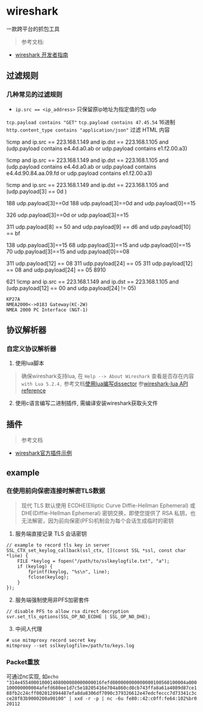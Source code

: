 # wireshark
一款跨平台的抓包工具

> 参考文档:
- [wireshark 开发者指南](https://www.wireshark.org/docs/wsdg_html_chunked/)

## 过滤规则

### 几种常见的过滤规则
- `ip.src == <ip_address>` 只保留原ip地址为指定值的包
udp

`tcp.payload contains "GET"`
`tcp.payload contains 47.45.54` 16进制
`http.content_type contains "application/json"` 过滤 HTML 内容

!icmp and ip.src == 223.168.1.149 and ip.dst == 223.168.1.105 and (udp.payload contains e4.4d.a0.ab or udp.payload contains e1.f2.00.a3)

!icmp and ip.src == 223.168.1.149 and ip.dst == 223.168.1.105 and (udp.payload contains e4.4d.a0.ab or udp.payload contains e4.4d.90.84.aa.09.fd or udp.payload contains e1.f2.00.a3)

!icmp and ip.src == 223.168.1.149 and ip.dst == 223.168.1.105 and (udp.payload[3] == 0d )

188     udp.payload[3]==0d
188     udp.payload[3]==0d and udp.payload[0]==15

<!-- 311     0d 15 -->

326     udp.payload[3]==0d or udp.payload[3]==15 

311     udp.payload[8] == 50 and udp.payload[9] == d6 and udp.payload[10] == bf 

138     udp.payload[3]==15
68      udp.payload[3]==15 and udp.payload[0]==15
70      udp.payload[3]==15 and udp.payload[0]==08

<!-- length -->
311     udp.payload[12] == 08
311     udp.payload[24] == 05
311     udp.payload[12] == 08 and udp.payload[24] == 05
8910

<!--  -->
621     !icmp and ip.src == 223.168.1.149 and ip.dst == 223.168.1.105 and (udp.payload[12] == 00 and udp.payload[24] != 05)
    
    KP27A
    NMEA2000<->0183 Gateway(KC-2W)
    NMEA 2000 PC Interface (NGT-1)

## 协议解析器

### 自定义协议解析器

1. 使用lua脚本
> 确保wireshark支持lua, 在 `Help --> About Wireshark` 查看是否存在内容 `with Lua 5.2.4,`
> 参考文档[使用lua编写dissector](https://www.wireshark.org/docs/wsdg_html_chunked/wslua_dissector_example.html)
> 参[wireshark-lua API reference](./wireshark-lua.md)

2. 使用c语言编写二进制插件, 需编译安装wireshark获取头文件

## 插件

> 参考文档
- [wireshark官方插件示例](https://gitlab.com/wireshark/wireshark/-/tree/master/plugins)

## example

### 在使用前向保密连接时解密TLS数据

> 现代 TLS 默认使用 ECDHE(Elliptic Curve Diffie-Hellman Ephemeral) 或 DHE(Diffie-Hellman Ephemeral) 密钥交换，即使您提供了 RSA 私钥，也无法解密，因为前向保密(PFS)机制会为每个会话生成临时的密钥

1. 服务端直接记录 TLS 会话密钥
```
// example to record tls key in server
SSL_CTX_set_keylog_callback(ssl_ctx, [](const SSL *ssl, const char *line) {
    FILE *keylog = fopen("/path/to/sslkeylogfile.txt", "a");
    if (keylog) {
        fprintf(keylog, "%s\n", line);
        fclose(keylog);
    }
});
```
2. 服务端强制使用非PFS加密套件
```
// disable PFS to allow rsa direct decryption
svr.set_tls_options(SSL_OP_NO_ECDHE | SSL_OP_NO_DHE);
```
3. 中间人代理
```
# use mitmproxy record secret key
mitmproxy --set sslkeylogfile=/path/to/keys.log
```

### Packet重放

可通过nc实现, 如`echo "314e455400010001408000080000000016fefd000000000000000100560100004a000100000000004afefd680ee1d7c5e18205416e704a860cd8cb743ffa8a61a4089d87ce188fb2c24cff002012894487efa8da8306df7090c379326612e47edcfeccc7d73341c3cce28f83b9000200a90100" | xxd -r -p | nc -6u fe80::42:c0ff:fe64:102%br0 20112`